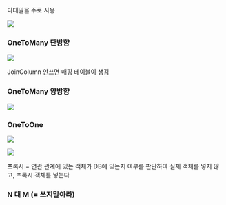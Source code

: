 

다대일을 주로 사용

![](Pasted%20image%2020240823131504.png)

### OneToMany 단방향

![](Pasted%20image%2020240823131619.png)

JoinColumn 안쓰면 매핑 테이블이 생김

### OneToMany 양방향

![](Pasted%20image%2020240823131953.png)


### OneToOne 

![](Pasted%20image%2020240823132450.png)

![](Pasted%20image%2020240823133053.png)

프록시 = 연관 관계에 있는 객체가 DB에 있는지 여부를 판단하여 실제 객체를 넣지 않고, 프록시 객체를 넣는다

### N 대 M (= 쓰지말아라)



